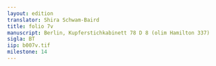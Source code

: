 ```yaml
---
layout: edition
translator: Shira Schwam-Baird
title: folio 7v
manuscript: Berlin, Kupferstichkabinett 78 D 8 (olim Hamilton 337)
sigla: BT
iip: b007v.tif
milestone: 14
---
```

